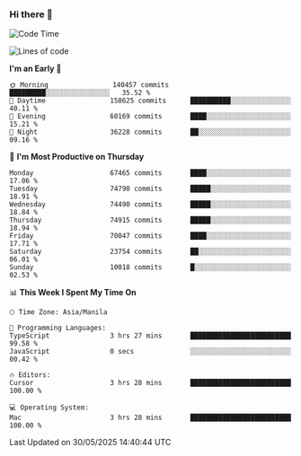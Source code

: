 ### Hi there 👋

<!--START_SECTION:waka-->
![Code Time](http://img.shields.io/badge/Code%20Time-6%2C059%20hrs%2056%20mins-blue)

![Lines of code](https://img.shields.io/badge/From%20Hello%20World%20I%27ve%20Written-137.4%20million%20lines%20of%20code-blue)

**I'm an Early 🐤** 

```text
🌞 Morning                140457 commits      █████████░░░░░░░░░░░░░░░░   35.52 % 
🌆 Daytime                158625 commits      ██████████░░░░░░░░░░░░░░░   40.11 % 
🌃 Evening                60169 commits       ████░░░░░░░░░░░░░░░░░░░░░   15.21 % 
🌙 Night                  36228 commits       ██░░░░░░░░░░░░░░░░░░░░░░░   09.16 % 
```
📅 **I'm Most Productive on Thursday** 

```text
Monday                   67465 commits       ████░░░░░░░░░░░░░░░░░░░░░   17.06 % 
Tuesday                  74790 commits       █████░░░░░░░░░░░░░░░░░░░░   18.91 % 
Wednesday                74490 commits       █████░░░░░░░░░░░░░░░░░░░░   18.84 % 
Thursday                 74915 commits       █████░░░░░░░░░░░░░░░░░░░░   18.94 % 
Friday                   70047 commits       ████░░░░░░░░░░░░░░░░░░░░░   17.71 % 
Saturday                 23754 commits       ██░░░░░░░░░░░░░░░░░░░░░░░   06.01 % 
Sunday                   10018 commits       █░░░░░░░░░░░░░░░░░░░░░░░░   02.53 % 
```


📊 **This Week I Spent My Time On** 

```text
🕑︎ Time Zone: Asia/Manila

💬 Programming Languages: 
TypeScript               3 hrs 27 mins       █████████████████████████   99.58 % 
JavaScript               0 secs              ░░░░░░░░░░░░░░░░░░░░░░░░░   00.42 % 

🔥 Editors: 
Cursor                   3 hrs 28 mins       █████████████████████████   100.00 % 

💻 Operating System: 
Mac                      3 hrs 28 mins       █████████████████████████   100.00 % 
```


 Last Updated on 30/05/2025 14:40:44 UTC
<!--END_SECTION:waka-->


<!--
**rad182/rad182** is a ✨ _special_ ✨ repository because its `README.md` (this file) appears on your GitHub profile.

Here are some ideas to get you started:

- 🔭 I’m currently working on ...
- 🌱 I’m currently learning ...
- 👯 I’m looking to collaborate on ...
- 🤔 I’m looking for help with ...
- 💬 Ask me about ...
- 📫 How to reach me: ...
- 😄 Pronouns: ...
- ⚡ Fun fact: ...
-->

